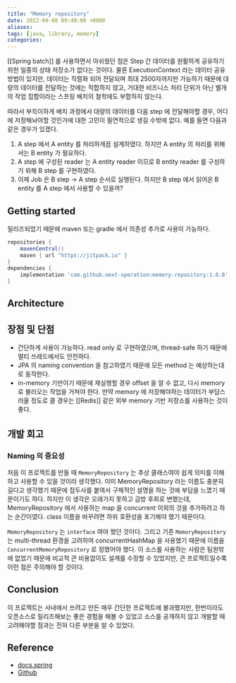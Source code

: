 ```yaml
---
title: "Memory repository"
date: 2022-09-08 09:49:00 +0900
aliases: 
tags: [java, library, memory]
categories: 
---
```


[[Spring batch]] 를 사용하면서 아쉬웠던 점은 Step 간 데이터를 원활하게 공유하기 위한 일종의 상태 저장소가 없다는 것이다. 물론 ExecutionContext 라는 데이터 공유 방법이 있지만, 데이터는 직렬화 되어 전달되며 최대 2500자까지만 가능하기 때문에 대량의 데이터를 전달하는 것에는 적합하지 않고, 거대한 비즈니스 처리 단위가 아닌 별개의 작업 집합이라는 스프링 배치의 철학에도 부합하지 않는다.

따라서 부득이하게 배치 과정에서 대량의 데이터를 다음 step 에 전달해야할 경우, 어디에 저장해놔야할 것인가에 대한 고민이 필연적으로 생길 수밖에 없다. 예를 들면 다음과 같은 경우가 있겠다.

1. A step 에서 A entity 를 처리하게끔 설계하였다. 하지만 A entity 의 처리를 위해서는 B entity 가 필요하다.
2. A step 에 구성된 reader 는 A entity reader 이므로 B entity reader 를 구성하기 위해 B step 를 구현하였다.
3. 이제 Job 은 B step -> A step 순서로 실행된다. 하지만 B step 에서 읽어온 B entity 를 A step 에서 사용할 수 있을까?

## Getting started

릴리즈되었기 때문에 maven 또는 gradle 에서 의존성 추가로 사용이 가능하다.

```gradle
repositories {
    mavenCentral()
    maven { url "https://jitpack.io" }
}
dependencies {
    implementation 'com.github.next-operation:memory-repository:1.0.8'
}
```

## Architecture



## 장점 및 단점

- 간단하게 사용이 가능하다. read only 로 구현하였으며, thread-safe 하기 때문에 멀티 쓰레드에서도 안전하다.
- JPA 의 naming convention 을 참고하였기 때문에 모든 method 는 예상하는대로 동작한다.
- in-memory 기반이기 때문에 재실행할 경우 offset 을 알 수 없고, 다시 memory 로 불러오는 작업을 거쳐야 한다. 만약 memory 에 저장해야하는 데이터가 부담스러울 정도로 클 경우는 [[Redis]] 같은 외부 memory 기반 저장소를 사용하는 것이 좋다.

## 개발 회고

### Naming 의 중요성

처음 이 프로젝트를 만들 때 `MemoryRepository` 는 추상 클래스여야 쉽게 의미를 이해하고 사용할 수 있을 것이라 생각했다. 이미 MemoryRepository 라는 이름도 충분히 길다고 생각했기 때문에 접두사를 붙여서 구체적인 설명을 하는 것에 부담을 느꼈기 때문이기도 하다. 하지만 이 생각은 오래가지 못하고 금방 후회로 변했는데, MemoryRepository 에서 사용하는 map 을 concurrent 이외의 것을 추가하려고 하는 순간이였다. class 이름을 바꾸려면 하위 호환성을 포기해야 했기 때문이다.

`MemoryRepository` 는 `interface` 여야 했던 것이다. 그리고 기존 `MemoryRepository` 는 multi-thread 환경을 고려하여 concurrentHashMap 을 사용했기 때문에 이름을 `ConcurrentMemoryRepository` 로 정했어야 했다. 이 소스를 사용하는 사람은 팀원밖에 없었기 때문에 비교적 큰 비용없이도 설계를 수정할 수 있었지만, 큰 프로젝트일수록 이런 점은 주의해야 할 것이다.

## Conclusion

이 프로젝트는 사내에서 쓰려고 만든 매우 간단한 프로젝트에 불과했지만, 한번이라도 오픈소스로 릴리즈해보는 좋은 경험을 해볼 수 있었고 소스를 공개하지 않고 개발할 때 고려해야할 점과는 전혀 다른 부분을 알 수 있었다.

## Reference

- [docs.spring](https://docs.spring.io/spring-batch/docs/current/reference/html/common-patterns.html#passingDataToFutureSteps)
- [Github](https://github.com/next-operation/memory-repository)
